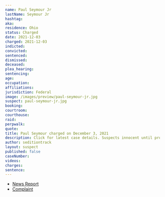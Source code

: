 ```yaml
---
name: Paul Seymour Jr
lastName: Seymour Jr
hashtag:
aka:
residence: Ohio
status: Charged
date: 2021-12-03
charged: 2021-12-03
indicted:
convicted:
sentenced:
dismissed:
deceased:
plea_hearing:
sentencing:
age:
occupation:
affiliations:
jurisdiction: Federal
image: /images/preview/paul-seymour-jr.jpg
suspect: paul-seymour-jr.jpg
booking:
courtroom:
courthouse:
raid:
perpwalk:
quote:
title: Paul Seymour charged on December 3, 2021
description: Click for latest case details. Suspects innocent until proven guilty.
author: seditiontrack
layout: suspect
published: false
caseNumber:
videos:
charges:
sentence:
---
```


- [News Report]()
- [Complaint](https://extremism.gwu.edu/sites/g/files/zaxdzs2191/f/Paul%20Lee%20Seymour%20Sr.%20and%20Jr.%20Criminal%20Complaint.pdf)
